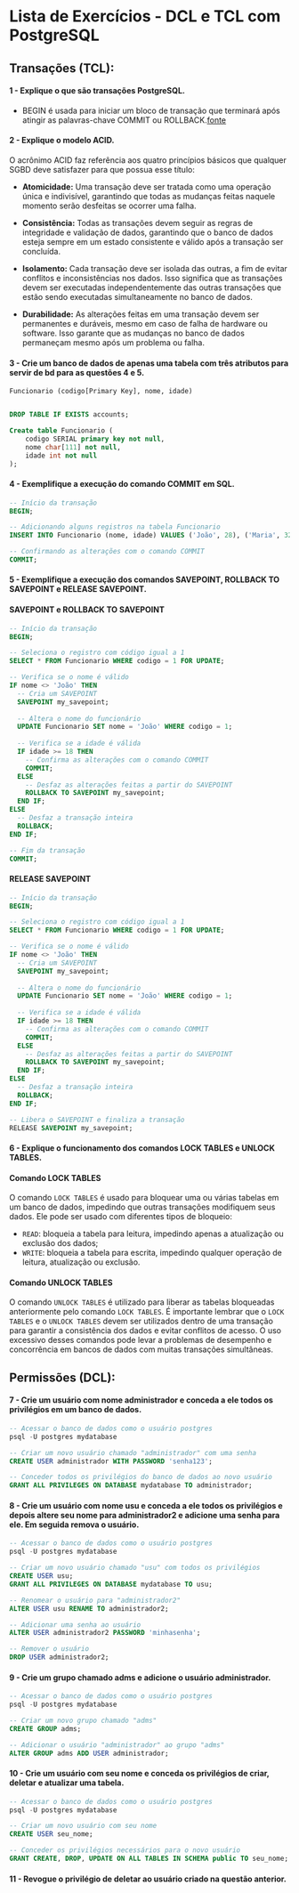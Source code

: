 # Lista de Exercícios - DCL e TCL com PostgreSQL

## Transações (TCL):

#### 1 - Explique o que são transações PostgreSQL.

- BEGIN é usada para iniciar um bloco de transação que terminará após atingir as palavras-chave COMMIT ou ROLLBACK.[fonte](https://www.enterprisedb.com/postgres-tutorials/how-work-postgresql-transactions)

#### 2 - Explique o modelo ACID.

O acrônimo ACID faz referência aos quatro princípios básicos que qualquer SGBD deve satisfazer para que possua esse título:

- **Atomicidade:** Uma transação deve ser tratada como uma operação única e indivisível, garantindo que todas as mudanças feitas naquele momento serão desfeitas se ocorrer uma falha.

- **Consistência:** Todas as transações devem seguir as regras de integridade e validação de dados, garantindo que o banco de dados esteja sempre em um estado consistente e válido após a transação ser concluída.

- **Isolamento:** Cada transação deve ser isolada das outras, a fim de evitar conflitos e inconsistências nos dados. Isso significa que as transações devem ser executadas independentemente das outras transações que estão sendo executadas simultaneamente no banco de dados.

- **Durabilidade:** As alterações feitas em uma transação devem ser permanentes e duráveis, mesmo em caso de falha de hardware ou software. Isso garante que as mudanças no banco de dados permaneçam mesmo após um problema ou falha.



#### 3 - Crie um banco de dados de apenas uma tabela com três atributos para servir de bd para as questões 4 e 5.

`Funcionario (codigo[Primary Key], nome, idade)`

```sql

DROP TABLE IF EXISTS accounts;

Create table Funcionario (
	codigo SERIAL primary key not null,
	nome char[111] not null,   
    idade int not null
);

```

#### 4 - Exemplifique a execução do comando COMMIT em SQL.

```sql
-- Início da transação
BEGIN;

-- Adicionando alguns registros na tabela Funcionario
INSERT INTO Funcionario (nome, idade) VALUES ('João', 28), ('Maria', 32);

-- Confirmando as alterações com o comando COMMIT
COMMIT;
```

#### 5 - Exemplifique a execução dos comandos SAVEPOINT, ROLLBACK TO SAVEPOINT  e RELEASE SAVEPOINT.

#### SAVEPOINT e ROLLBACK TO SAVEPOINT

```sql 
-- Início da transação
BEGIN;

-- Seleciona o registro com código igual a 1
SELECT * FROM Funcionario WHERE codigo = 1 FOR UPDATE;

-- Verifica se o nome é válido
IF nome <> 'João' THEN
  -- Cria um SAVEPOINT
  SAVEPOINT my_savepoint;
  
  -- Altera o nome do funcionário
  UPDATE Funcionario SET nome = 'João' WHERE codigo = 1;
  
  -- Verifica se a idade é válida
  IF idade >= 18 THEN
    -- Confirma as alterações com o comando COMMIT
    COMMIT;
  ELSE
    -- Desfaz as alterações feitas a partir do SAVEPOINT
    ROLLBACK TO SAVEPOINT my_savepoint;
  END IF;
ELSE
  -- Desfaz a transação inteira
  ROLLBACK;
END IF;

-- Fim da transação
COMMIT;
```

#### RELEASE SAVEPOINT
```sql
-- Início da transação
BEGIN;

-- Seleciona o registro com código igual a 1
SELECT * FROM Funcionario WHERE codigo = 1 FOR UPDATE;

-- Verifica se o nome é válido
IF nome <> 'João' THEN
  -- Cria um SAVEPOINT
  SAVEPOINT my_savepoint;
  
  -- Altera o nome do funcionário
  UPDATE Funcionario SET nome = 'João' WHERE codigo = 1;
  
  -- Verifica se a idade é válida
  IF idade >= 18 THEN
    -- Confirma as alterações com o comando COMMIT
    COMMIT;
  ELSE
    -- Desfaz as alterações feitas a partir do SAVEPOINT
    ROLLBACK TO SAVEPOINT my_savepoint;
  END IF;
ELSE
  -- Desfaz a transação inteira
  ROLLBACK;
END IF;

-- Libera o SAVEPOINT e finaliza a transação
RELEASE SAVEPOINT my_savepoint;
```


#### 6 - Explique o funcionamento dos comandos LOCK TABLES e UNLOCK TABLES.

#### Comando LOCK TABLES

O comando `LOCK TABLES` é usado para bloquear uma ou várias tabelas em um banco de dados, impedindo que outras transações modifiquem seus dados. Ele pode ser usado com diferentes tipos de bloqueio:

- `READ`: bloqueia a tabela para leitura, impedindo apenas a atualização ou exclusão dos dados;
- `WRITE`: bloqueia a tabela para escrita, impedindo qualquer operação de leitura, atualização ou exclusão.

#### Comando UNLOCK TABLES

O comando `UNLOCK TABLES` é utilizado para liberar as tabelas bloqueadas anteriormente pelo comando `LOCK TABLES`. É importante lembrar que o `LOCK TABLES` e o `UNLOCK TABLES` devem ser utilizados dentro de uma transação para garantir a consistência dos dados e evitar conflitos de acesso. O uso excessivo desses comandos pode levar a problemas de desempenho e concorrência em bancos de dados com muitas transações simultâneas.


## Permissões (DCL):

#### 7 - Crie um usuário com nome administrador e conceda a ele todos os privilégios em um banco de dados.

```sql 
-- Acessar o banco de dados como o usuário postgres
psql -U postgres mydatabase

-- Criar um novo usuário chamado "administrador" com uma senha
CREATE USER administrador WITH PASSWORD 'senha123';

-- Conceder todos os privilégios do banco de dados ao novo usuário
GRANT ALL PRIVILEGES ON DATABASE mydatabase TO administrador;

```

#### 8 - Crie um usuário com nome usu e conceda a ele todos os privilégios e depois altere seu nome para administrador2 e adicione uma senha para ele. Em seguida remova o usuário.

```sql
-- Acessar o banco de dados como o usuário postgres
psql -U postgres mydatabase

-- Criar um novo usuário chamado "usu" com todos os privilégios
CREATE USER usu;
GRANT ALL PRIVILEGES ON DATABASE mydatabase TO usu;

-- Renomear o usuário para "administrador2"
ALTER USER usu RENAME TO administrador2;

-- Adicionar uma senha ao usuário
ALTER USER administrador2 PASSWORD 'minhasenha';

-- Remover o usuário
DROP USER administrador2;
```

#### 9 - Crie um grupo chamado adms e adicione o usuário administrador.

```sql
-- Acessar o banco de dados como o usuário postgres
psql -U postgres mydatabase

-- Criar um novo grupo chamado "adms"
CREATE GROUP adms;

-- Adicionar o usuário "administrador" ao grupo "adms"
ALTER GROUP adms ADD USER administrador;
```

#### 10 - Crie um usuário com seu nome e conceda os privilégios de criar, deletar e atualizar uma tabela.

```sql
-- Acessar o banco de dados como o usuário postgres
psql -U postgres mydatabase

-- Criar um novo usuário com seu nome
CREATE USER seu_nome;

-- Conceder os privilégios necessários para o novo usuário
GRANT CREATE, DROP, UPDATE ON ALL TABLES IN SCHEMA public TO seu_nome;
```

#### 11 - Revogue o privilégio de deletar ao usuário criado na questão anterior.
